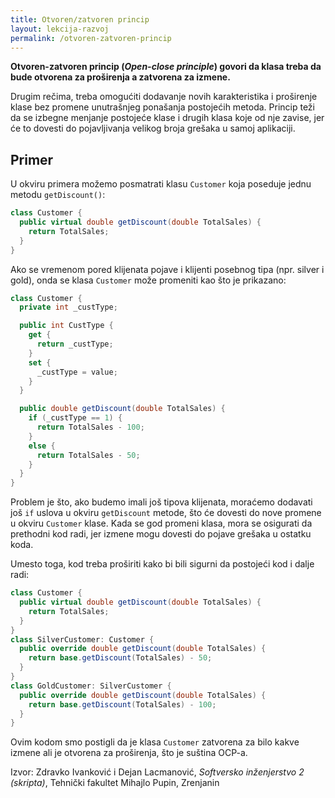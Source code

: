 ```yaml
---
title: Otvoren/zatvoren princip
layout: lekcija-razvoj
permalink: /otvoren-zatvoren-princip
---
```


**Otvoren-zatvoren princip (*Open-close principle*) govori da klasa treba da bude otvorena za proširenja a zatvorena za izmene.**

Drugim rečima, treba omogućiti dodavanje novih karakteristika i proširenje klase bez promene unutrašnjeg ponašanja postojećih metoda. Princip teži da se izbegne menjanje postojeće klase i drugih klasa koje od nje zavise, jer će to dovesti do pojavljivanja velikog broja grešaka u samoj aplikaciji.

## Primer

U okviru primera možemo posmatrati klasu `Customer` koja poseduje jednu metodu `getDiscount()`:

```cs
class Customer {
  public virtual double getDiscount(double TotalSales) {
    return TotalSales;
  }
}
```

Ako se vremenom pored klijenata pojave i klijenti posebnog tipa (npr. silver i gold), onda se klasa `Customer` može promeniti kao što je prikazano:

```cs
class Customer {
  private int _custType;

  public int CustType {
    get {
      return _custType;
    }
    set {
      _custType = value;
    }
  }

  public double getDiscount(double TotalSales) {
    if (_custType == 1) {
      return TotalSales - 100;
    }
    else {
      return TotalSales - 50;
    }
  }
}
```

Problem je što, ako budemo imali još tipova klijenata, moraćemo dodavati još `if` uslova u okviru `getDiscount` metode, što će dovesti do nove promene u okviru `Customer` klase. Kada se god promeni klasa, mora se osigurati da prethodni kod radi, jer izmene mogu dovesti do pojave grešaka u ostatku koda.

Umesto toga, kod treba proširiti kako bi bili sigurni da postojeći kod i dalje radi:

```cs
class Customer {
  public virtual double getDiscount(double TotalSales) {
    return TotalSales;
  }
}
class SilverCustomer: Customer {
  public override double getDiscount(double TotalSales) {
    return base.getDiscount(TotalSales) - 50;
  }
}
class GoldCustomer: SilverCustomer {
  public override double getDiscount(double TotalSales) {
    return base.getDiscount(TotalSales) - 100;
  }
}
```

Ovim kodom smo postigli da je klasa `Customer` zatvorena za bilo kakve izmene ali je otvorena za proširenja, što je suština OCP-a.


Izvor: Zdravko Ivanković i Dejan Lacmanović, *Softversko inženjerstvo 2 (skripta)*, Tehnički fakultet Mihajlo Pupin, Zrenjanin
